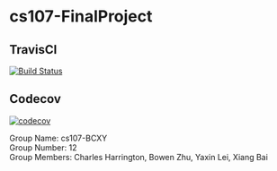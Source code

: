 # cs107-FinalProject

## **TravisCI**

[![Build Status](https://app.travis-ci.com/cs107-BCXY/cs107-FinalProject.svg?token=yTx8EKGf6bwYgTnyvSiH&branch=xiang-dev)](https://app.travis-ci.com/cs107-BCXY/cs107-FinalProject)

## **Codecov**

[![codecov](https://codecov.io/gh/cs107-BCXY/cs107-FinalProject/branch/main/graph/badge.svg?token=LJX9AH62PE)](https://codecov.io/gh/cs107-BCXY/cs107-FinalProject)

Group Name: cs107-BCXY  
Group Number: 12  
Group Members: Charles Harrington, Bowen Zhu, Yaxin Lei, Xiang Bai
